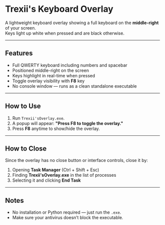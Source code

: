 # Trexii's Keyboard Overlay

A lightweight keyboard overlay showing a full keyboard on the **middle-right** of your screen.  
Keys light up white when pressed and are black otherwise.

---

## Features

- Full QWERTY keyboard including numbers and spacebar  
- Positioned middle-right on the screen  
- Keys highlight in real-time when pressed  
- Toggle overlay visibility with **F8** key  
- No console window — runs as a clean standalone executable  

---

## How to Use

1. Run `Trexii'sOverlay.exe`.  
2. A popup will appear: **"Press F8 to toggle the overlay."**  
3. Press **F8** anytime to show/hide the overlay.

---

## How to Close

Since the overlay has no close button or interface controls, close it by:

1. Opening **Task Manager** (Ctrl + Shift + Esc)  
2. Finding **Trexii'sOverlay.exe** in the list of processes  
3. Selecting it and clicking **End Task**

---

## Notes

- No installation or Python required — just run the `.exe`.  
- Make sure your antivirus doesn’t block the executable.  
